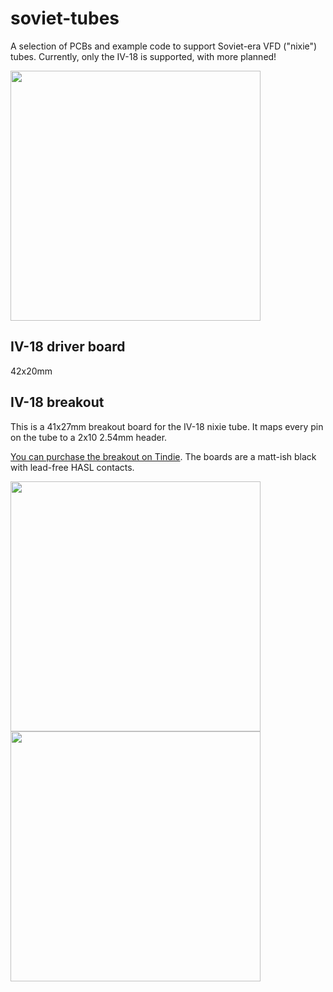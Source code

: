 # soviet-tubes

A selection of PCBs and example code to support Soviet-era VFD ("nixie") tubes.
Currently, only the IV-18 is supported, with more planned!

<img src="https://raw.githubusercontent.com/blinken/nixie-clock/main/doc/clock.JPG" width=400>

## IV-18 driver board
42x20mm

## IV-18 breakout
This is a 41x27mm breakout board for the IV-18 nixie tube. It maps every pin on
the tube to a 2x10 2.54mm header.

[You can purchase the breakout on Tindie](https://www.tindie.com/products/blinkenlight/iv-18-ice-tube-clock-breakout-board/).
The boards are a matt-ish black with lead-free HASL contacts.

<img src="https://raw.githubusercontent.com/blinken/nixie-clock/main/doc/breakout-front.JPG" width=400>

<img src="https://raw.githubusercontent.com/blinken/nixie-clock/main/doc/breakout-back.JPG" width=400>


